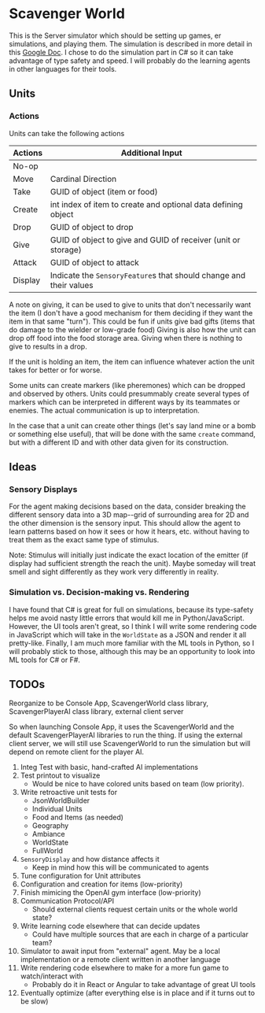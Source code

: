 # Scavenger World
This is the Server simulator which should be setting up games, er simulations, 
and playing them.  The simulation is described in more detail in this [Google Doc](https://docs.google.com/document/d/14XEu3WsUuBcH3lxiHeGoCCMesSdKM1msx8qH6TlIveY/edit?usp=sharing).
I chose to do the simulation part in C# so it can take advantage of type safety and speed.
I will probably do the learning agents in other languages for their tools.


## Units

### Actions

Units can take the following actions

| Actions | Additional Input                                                    |
| ------- | ------------------------------------------------------------------- |
| No-op   |                                                                     |
| Move    | Cardinal Direction                                                  |
| Take    | GUID of object (item or food)                                       |
| Create  | int index of item to create and optional data defining object       |
| Drop    | GUID of object to drop                                              |
| Give    | GUID of object to give and GUID of receiver (unit or storage)       |
| Attack  | GUID of object to attack                                            |
| Display | Indicate the `SensoryFeature`s that should change and their values  |

A note on giving, it can be used to give to units that don't necessarily want the item 
(I don't have a good mechanism for them deciding if they want the item in that same "turn").  This could be fun if units give bad gifts (items that do damage to the wielder or low-grade food)
Giving is also how the unit can drop off food into the food storage area.  Giving when there is nothing to give to results in a drop.

If the unit is holding an item, the item can influence whatever action the unit takes for better or for worse.

Some units can create markers (like pheremones) which can be dropped and observed by others.  Units could presummably create several types of markers which can be interpreted in different ways by its teammates or enemies.  The actual communication is up to interpretation.

In the case that a unit can create other things (let's say land mine or a bomb or something else useful), that will be done with the same `create` command, but with a different ID and with other data given for its construction.

## Ideas

### Sensory Displays
For the agent making decisions based on the data, consider breaking the different sensory data into a 3D map--grid of surrounding area for 2D and the other dimension is the sensory input.  This should allow the agent to learn patterns based on how it sees or how it hears, etc. without having to treat them as the exact same type of stimulus.

Note: Stimulus will initially just indicate the exact location of the emitter (if display had sufficient strength the reach the unit).  Maybe someday will treat smell and sight differently as they work very differently in reality. 

### Simulation vs. Decision-making vs. Rendering
I have found that C# is great for full on simulations, because its type-safety helps me avoid nasty little errors that would kill me in Python/JavaScript.  However, the UI tools aren't great, so I think I will write some rendering code in JavaScript which will take in the `WorldState` as a JSON and render it all pretty-like.  Finally, I am much more familiar with the ML tools in Python, so I will probably stick to those, although this may be an opportunity to look into ML tools for C# or F#.


## TODOs
Reorganize to be
Console App, ScavengerWorld class library, ScavengerPlayerAI class library, external client server

So when launching Console App, it uses the ScavengerWorld and the default ScavengerPlayerAI libraries to run the thing.
If using the external client server, we will still use ScavengerWorld to run the simulation but will depend on remote client for the player AI.

1. Integ Test with basic, hand-crafted AI implementations
2. Test printout to visualize
	- Would be nice to have colored units based on team (low priority).
3. Write retroactive unit tests for
    - JsonWorldBuilder
    - Individual Units
    - Food and Items (as needed)
    - Geography
    - Ambiance
    - WorldState
    - FullWorld
4. `SensoryDisplay` and how distance affects it
	- Keep in mind how this will be communicated to agents
5. Tune configuration for Unit attributes
6. Configuration and creation for items (low-priority)
7.  Finish mimicing the OpenAI gym interface (low-priority)
8. Communication Protocol/API
	- Should external clients request certain units or the whole world state?
9. Write learning code elsewhere that can decide updates
	- Could have multiple sources that are each in charge of a particular team?
10. Simulator to await input from "external" agent.  May be a local implementation or a remote client written in another language
11. Write rendering code elsewhere to make for a more fun game to watch/interact with
    - Probably do it in React or Angular to take advantage of great UI tools
12. Eventually optimize (after everything else is in place and if it turns out to be slow)